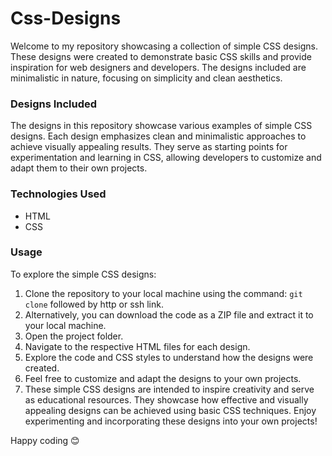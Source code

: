 # Css-Designs

Welcome to my repository showcasing a collection of simple CSS designs. These designs were created to demonstrate basic CSS skills and provide inspiration for web designers and developers. The designs included are minimalistic in nature, focusing on simplicity and clean aesthetics.

### Designs Included

The designs in this repository showcase various examples of simple CSS designs. Each design emphasizes clean and minimalistic approaches to achieve visually appealing results. They serve as starting points for experimentation and learning in CSS, allowing developers to customize and adapt them to their own projects.

### Technologies Used

- HTML
- CSS

### Usage

To explore the simple CSS designs:

1. Clone the repository to your local machine using the command: `git clone` followed by http or ssh link.
2. Alternatively, you can download the code as a ZIP file and extract it to your local machine.
3. Open the project folder. 
4. Navigate to the respective HTML files for each design. 
5. Explore the code and CSS styles to understand how the designs were created. 
6. Feel free to customize and adapt the designs to your own projects. 
7. These simple CSS designs are intended to inspire creativity and serve as educational resources. They showcase how effective and visually appealing designs can be achieved using basic CSS techniques.       Enjoy experimenting and incorporating these designs into your own projects! 

Happy coding 😊 
